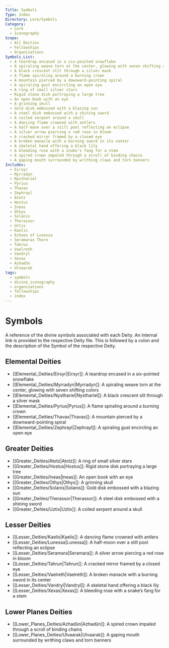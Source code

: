 ```yaml
---
Title: Symbols
Type: Index
Directory: Lore/Symbols
Category:
  - Lore
  - Iconography
Scope:
  - All Deities
  - Fellowships
  - Organizations
Symbols_List:
  - A teardrop encased in a six-pointed snowflake
  - A spiraling weave torn at the center, glowing with seven shifting colors
  - A black crescent slit through a silver mask
  - A flame spiraling around a burning crown
  - A mountain pierced by a downward-pointing spiral
  - A spiraling gust encircling an open eye
  - A ring of small silver stars
  - Rigid stone disk portraying a large tree
  - An open book with an eye
  - A grinning skull
  - Gold disk embossed with a blazing sun
  - A steel disk embossed with a shining sword
  - A coiled serpent around a skull
  - A dancing flame crowned with antlers
  - A half-moon over a still pool reflecting an eclipse
  - A silver arrow piercing a red rose in bloom
  - A cracked mirror framed by a closed eye
  - A broken manacle with a burning sword in its center
  - A skeletal hand offering a black lily
  - A bleeding rose with a snake’s fang for a stem
  - A spired crown impaled through a scroll of binding chains
  - A gaping mouth surrounded by writhing claws and torn banners
Includes:
  - Eirsyr
  - Myrradyn
  - Nysthariel
  - Pyrius
  - Thavax
  - Zephrayl
  - Atotz
  - Hostus
  - Ineas
  - Othys
  - Solanis
  - Therassor
  - Uztix
  - Kaelis
  - Echoes of Lunessa
  - Seramaras Thorn
  - Tahrun
  - Vaelreth
  - Vandryl
  - Xexas
  - Azhadûn
  - Ulvaarak
tags:
  - symbols
  - divine_iconography
  - organizations
  - fellowships
  - index
---
```



# Symbols

A reference of the divine symbols associated with each Deity. An Internal link is provided to the respective Deity file. This is followed by a colon and the description of the Symbol of the respective Deity.

## Elemental Deities
- [[Elemental_Deities/Eirsyr|Eirsyr]]: A teardrop encased in a six-pointed snowflake
- [[Elemental_Deities/Myrradyn|Myrradyn]]: A spiraling weave torn at the center, glowing with seven shifting colors
- [[Elemental_Deities/Nysthariel|Nysthariel]]: A black crescent slit through a silver mask
- [[Elemental_Deities/Pyrius|Pyrius]]: A flame spiraling around a burning crown
- [[Elemental_Deities/Thavax|Thavax]]: A mountain pierced by a downward-pointing spiral
- [[Elemental_Deities/Zephrayl|Zephrayl]]: A spiraling gust encircling an open eye

## Greater Deities
- [[Greater_Deities/Atotz|Atotz]]: A ring of small silver stars
- [[Greater_Deities/Hostus|Hostus]]: Rigid stone disk portraying a large tree
- [[Greater_Deities/Ineas|Ineas]]: An open book with an eye
- [[Greater_Deities/Othys|Othys]]: A grinning skull
- [[Greater_Deities/Solanis|Solanis]]: Gold disk embossed with a blazing sun
- [[Greater_Deities/Therassor|Therassor]]: A steel disk embossed with a shining sword
- [[Greater_Deities/Uztix|Uztix]]: A coiled serpent around a skull

## Lesser Deities
- [[Lesser_Deities/Kaelis|Kaelis]]: A dancing flame crowned with antlers
- [[Lesser_Deities/Lunessa|Lunessa]]: A half-moon over a still pool reflecting an eclipse
- [[Lesser_Deities/Seramara|Seramara]]: A silver arrow piercing a red rose in bloom
- [[Lesser_Deities/Tahrun|Tahrun]]: A cracked mirror framed by a closed eye
- [[Lesser_Deities/Vaelreth|Vaelreth]]: A broken manacle with a burning sword in its center
- [[Lesser_Deities/Vandryl|Vandryl]]: A skeletal hand offering a black lily
- [[Lesser_Deities/Xexas|Xexas]]: A bleeding rose with a snake’s fang for a stem

## Lower Planes Deities
- [[Lower_Planes_Deities/Azhadûn|Azhadûn]]: A spired crown impaled through a scroll of binding chains
- [[Lower_Planes_Deities/Ulvaarak|Ulvaarak]]: A gaping mouth surrounded by writhing claws and torn banners